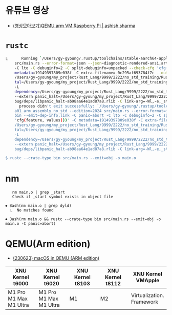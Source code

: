 # 유튜브 영상
- [(영상모아보기)QEMU arm VM Raspberry Pi | ashish sharma](https://youtube.com/playlist?list=PLcrFuYQKIx-qBnRL_DRVXglSQupJWiegG&si=ZCuFpmCAPtYZlnmb)


# `rustc`


```bash
⎿      Running `/Users/gy-gyoung/.rustup/toolchains/stable-aarch64-apple-darwin/bin/rustc --crate-name a01_arm_assembly_no_std --edition=2024
    src/main.rs --error-format=json --json=diagnostic-rendered-ansi,artifacts,future-incompat --crate-type bin --emit=dep-info,link -C panic=abort
    -C lto -C debuginfo=2 -C split-debuginfo=unpacked --check-cfg 'cfg(docsrs,test)' --check-cfg 'cfg(feature, values())' -C
    metadata=19149397809e038f -C extra-filename=-0c295af693784f7c --out-dir
    /Users/gy-gyoung/my_project/Rust_Lang/9999/2222/no_std_training/Rust_lang/002_ARM_Assembly/a01_arm_assembly_no_std/target/debug/deps -C incremen
    tal=/Users/gy-gyoung/my_project/Rust_Lang/9999/2222/no_std_training/Rust_lang/002_ARM_Assembly/a01_arm_assembly_no_std/target/debug/incremental
    -L
    dependency=/Users/gy-gyoung/my_project/Rust_Lang/9999/2222/no_std_training/Rust_lang/002_ARM_Assembly/a01_arm_assembly_no_std/target/debug/deps
    --extern panic_halt=/Users/gy-gyoung/my_project/Rust_Lang/9999/2222/no_std_training/Rust_lang/002_ARM_Assembly/a01_arm_assembly_no_std/target/de
    bug/deps/libpanic_halt-ab98aa64e1ad87a8.rlib -C link-arg=-Wl,-e,_start -C link-arg=-Wl,-undefined,dynamic_lookup`
      process didn't exit successfully: `/Users/gy-gyoung/.rustup/toolchains/stable-aarch64-apple-darwin/bin/rustc --crate-name
    a01_arm_assembly_no_std --edition=2024 src/main.rs --error-format=json --json=diagnostic-rendered-ansi,artifacts,future-incompat --crate-type
    bin --emit=dep-info,link -C panic=abort -C lto -C debuginfo=2 -C split-debuginfo=unpacked --check-cfg 'cfg(docsrs,test)' --check-cfg
    'cfg(feature, values())' -C metadata=19149397809e038f -C extra-filename=-0c295af693784f7c --out-dir
    /Users/gy-gyoung/my_project/Rust_Lang/9999/2222/no_std_training/Rust_lang/002_ARM_Assembly/a01_arm_assembly_no_std/target/debug/deps -C incremen
    tal=/Users/gy-gyoung/my_project/Rust_Lang/9999/2222/no_std_training/Rust_lang/002_ARM_Assembly/a01_arm_assembly_no_std/target/debug/incremental
    -L
    dependency=/Users/gy-gyoung/my_project/Rust_Lang/9999/2222/no_std_training/Rust_lang/002_ARM_Assembly/a01_arm_assembly_no_std/target/debug/deps
    --extern panic_halt=/Users/gy-gyoung/my_project/Rust_Lang/9999/2222/no_std_training/Rust_lang/002_ARM_Assembly/a01_arm_assembly_no_std/target/de
    bug/deps/libpanic_halt-ab98aa64e1ad87a8.rlib -C link-arg=-Wl,-e,_start -C link-arg=-Wl,-undefined,dynamic_lookup` (exit status: 1)

$ rustc --crate-type bin src/main.rs --emit=obj -o main.o

```

# nm

```
   nm main.o | grep _start
   Check if _start symbol exists in object file

⏺ Bash(nm main.o | grep dyld)
  ⎿  No matches found

⏺ Bash(rm main.o && rustc --crate-type bin src/main.rs --emit=obj -o main.o -C panic=abort)
```

# QEMU(Arm edition)

- [(230623) macOS in QEMU (ARM edition)](https://youtu.be/oZqFYJVOUQo?si=An5JXjNu06XbQo8p)

|XNU Kernel<br />t6000|XNU Kernel<br />t6020|XNU Kernel<br />t8103|XNU Kernel<br />t8112|XNU Kernel<br />VMApple|
|-|-|-|-|-|
|M1 Pro<br />M1 Max<br />M1 Ultra|M1 Pro<br />M1 Max<br />M1 Ultra|M1|M2|Virtualization.<br />Framework|
